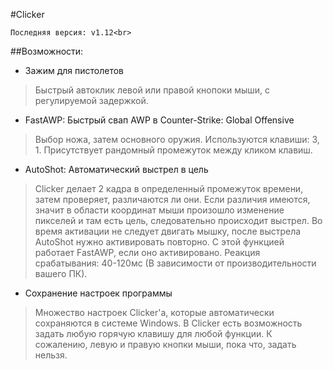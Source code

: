 #Clicker
```
Последняя версия: v1.12<br>
```

##Возможности:
* Зажим для пистолетов<br>
>Быстрый автоклик левой или правой кнопоки мыши, с регулируемой задержкой.
* FastAWP: Быстрый свап AWP в Counter-Strike: Global Offensive<br>
>Выбор ножа, затем основного оружия.
> Используются клавиши: 3, 1.
>Присутствует рандомный промежуток между кликом клавиш.
* AutoShot: Автоматический выстрел в цель<br>
>Clicker делает 2 кадра в определенный промежуток времени, затем проверяет, различаются ли они.
>	Если различия имеются, значит в области координат мыши произошло изменение пикселей и
>	там есть цель, следовательно происходит выстрел.
>Во время активации не следует двигать мышку, после выстрела AutoShot нужно активировать повторно.
>С этой функцией работает FastAWP, если оно активировано.
>Реакция срабатывания: 40-120мс (В зависимости от производительности вашего ПК).
* Сохранение настроек программы<br>
>Множество настроек Clicker'a, которые автоматически сохраняются в системе Windows.
>	В Clicker есть возможность задать любую горячую клавишу для любой функции.
>	К сожалению, левую и правую кнопки мыши, пока что, задать нельзя.
